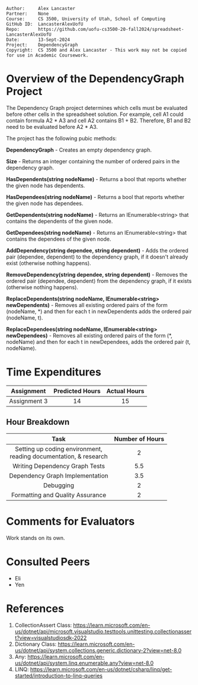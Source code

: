 ```
Author:     Alex Lancaster
Partner:    None
Course:     CS 3500, University of Utah, School of Computing
GitHub ID:  LancasterAlexUofU
Repo:       https://github.com/uofu-cs3500-20-fall2024/spreadsheet-LancasterAlexUofU
Date:       13-Sept-2024
Project:    DependencyGraph
Copyright:  CS 3500 and Alex Lancaster - This work may not be copied for use in Academic Coursework.
```

# Overview of the DependencyGraph Project

The Dependency Graph project determines which cells must be evaluated before other cells in the spreadsheet solution. 
For example, cell A1 could contain formula A2 \* A3 and cell A2 contains B1 + B2. Therefore, B1 and B2 need to be evaluated before A2 \* A3.

The project has the following pubic methods:

**DependencyGraph** - Creates an empty dependency graph.

**Size** - Returns an integer containing the number of ordered pairs in the dependency graph.

**HasDependents(string nodeName)** - Returns a bool that reports whether the given node has dependents.

**HasDependees(string nodeName)** - Returns a bool that reports whether the given node has dependees.

**GetDependents(string nodeName)** - Returns an IEnumerable\<string> that contains the dependents of the given node.

**GetDependees(string nodeName)** - Returns an IEnumerable\<string> that contains the dependees of the given node.

**AddDependency(string dependee, string dependent)** - Adds the ordered pair (dependee, dependent) to the dependency graph, if it doesn't already exist (otherwise nothing happens).

**RemoveDependency(string dependee, string dependent)** - Removes the ordered pair (dependee, dependent) from the dependency graph, if it exists (otherwise nothing happens).

**ReplaceDependents(string nodeName, IEnumerable\<string> newDependents)** - Removes all existing ordered pairs of the form (nodeName, *) and then for each t in newDependents adds the ordered pair (nodeName, t).

**ReplaceDependees(string nodeName, IEnumerable\<string> newDependees)** - Removes all existing ordered pairs of the form (*, nodeName) and then for each t in newDependees, adds the ordered pair (t, nodeName).


# Time Expenditures

| Assignment | Predicted Hours | Actual Hours|
| :---------:| :-------------: | :---------: |
| Assignment 3 | 14 | 15 |


 ## Hour Breakdown

| Task | Number of Hours |
| :--------:| :--------:
| Setting up coding environment, <br /> reading documentation, & research | 2 |
| Writing Dependency Graph Tests | 5.5 |
| Dependency Graph Implementation | 3.5 |
| Debugging | 2 |
| Formatting and Quality Assurance | 2 |

# Comments for Evaluators
Work stands on its own.

# Consulted Peers
- Eli
- Yen

# References

1) CollectionAssert Class: https://learn.microsoft.com/en-us/dotnet/api/microsoft.visualstudio.testtools.unittesting.collectionassert?view=visualstudiosdk-2022
2) Dictionary Class: https://learn.microsoft.com/en-us/dotnet/api/system.collections.generic.dictionary-2?view=net-8.0
3) Any: https://learn.microsoft.com/en-us/dotnet/api/system.linq.enumerable.any?view=net-8.0
4) LINQ: https://learn.microsoft.com/en-us/dotnet/csharp/linq/get-started/introduction-to-linq-queries